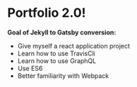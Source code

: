 # Portfolio 2.0!

**Goal of Jekyll to Gatsby conversion:**

- Give myself a react application project
- Learn how to use TravisCli
- Learn how to use GraphQL
- Use ES6
- Better familiarity with Webpack

